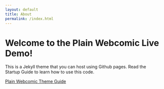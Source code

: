 ```yaml
---
layout: default
title: About
permalink: /index.html
---
```

# Welcome to the Plain Webcomic Live Demo!

This is a Jekyll theme that you can host using Github pages.
Read the Startup Guide to learn how to use this code.

<a href="https://peahatlanding.github.io/Plain-Webcomic/docs/index.html" class="btn btn-primary" role="button" aria-disabled="true">Plain Webcomic Theme Guide</a>
